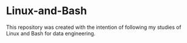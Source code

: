# Linux-and-Bash
This repository was created with the intention of following my studies of Linux and Bash for data engineering.
